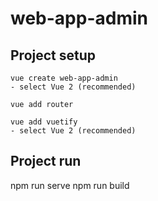 # web-app-admin

## Project setup
```
vue create web-app-admin
- select Vue 2 (recommended)

vue add router

vue add vuetify
- select Vue 2 (recommended)
```

## Project run
npm run serve
npm run build